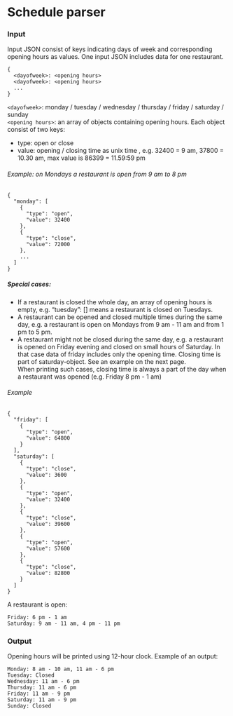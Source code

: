# Schedule parser

### Input
Input JSON consist of keys indicating days of week and corresponding opening hours as values.
One input JSON includes data for one restaurant.
```
{
  <dayofweek>: <opening hours>
  <dayofweek>: <opening hours>
  ...
}
```
`<dayofweek>`: monday / tuesday / wednesday / thursday / friday / saturday / sunday  
`<opening hours>`: an array of objects containing opening hours. Each object consist of two keys:
* type: open or close
* value: opening / closing time as unix time , e.g. 32400 = 9 am, 37800 = 10.30 am,
max value is 86399 = 11.59:59 pm  

###### Example: on Mondays a restaurant is open from 9 am to 8 pm
```
{
  "monday": [
    {
      "type": "open",
      "value": 32400
    },
    {
      "type": "close",
      "value": 72000
    },
    ...
  ]
}
```
##### Special cases:
* If a restaurant is closed the whole day, an array of opening hours is empty,
 e.g. “tuesday”: [] means a restaurant is closed on Tuesdays.
* A restaurant can be opened and closed multiple times during the same day, e.g.
a restaurant is open on Mondays from 9 am - 11 am and from 1 pm to 5 pm.
* A restaurant might not be closed during the same day, e.g. a restaurant is opened on
Friday evening and closed on small hours of Saturday. In that case data of friday includes
only the opening time. Closing time is part of saturday-object. See an example on the next
page.  
When printing such cases, closing time is always a part of the day when a restaurant was
opened (e.g. Friday 8 pm - 1 am)

###### Example
```
{
  "friday": [
    {
      "type": "open",
      "value": 64800
    }
  ],
  "saturday": [
    {
      "type": "close",
      "value": 3600
    },
    {
      "type": "open",
      "value": 32400
    },
    {
      "type": "close",
      "value": 39600
    },
    {
      "type": "open",
      "value": 57600
    },
    {
      "type": "close",
      "value": 82800
    }
  ]
}
```
A restaurant is open:
```
Friday: 6 pm - 1 am
Saturday: 9 am - 11 am, 4 pm - 11 pm
```

### Output
Opening hours will be printed using 12-hour clock. Example of an output:  
```
Monday: 8 am - 10 am, 11 am - 6 pm  
Tuesday: Closed  
Wednesday: 11 am - 6 pm  
Thursday: 11 am - 6 pm  
Friday: 11 am - 9 pm  
Saturday: 11 am - 9 pm  
Sunday: Closed  
```
